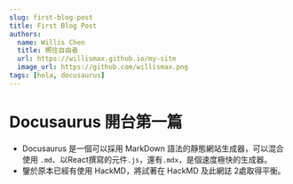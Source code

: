 ```yaml
---
slug: first-blog-post
title: First Blog Post
authors:
  name: Willis Chen
  title: 嚮往自由者
  url: https://willismax.github.io/my-site
  image_url: https://github.com/willismax.png
tags: [hola, docusaurus]
---
```


# Docusaurus 開台第一篇
- Docusaurus 是一個可以採用 MarkDown 語法的靜態網站生成器，可以混合使用 `.md`、以React撰寫的元件`.js`，還有`.mdx`，是個速度極快的生成器。
- 鑒於原本已經有使用 HackMD，將試著在 HackMD 及此網誌 2處取得平衡。

